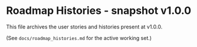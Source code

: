# Roadmap Histories - snapshot v1.0.0

This file archives the user stories and histories present at v1.0.0.

(See `docs/roadmap_histories.md` for the active working set.)

